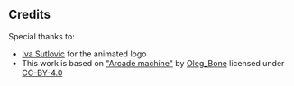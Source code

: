 ## Credits

Special thanks to:

- [Iva Sutlovic](https://lottiefiles.com/mmvz36mama) for the animated logo
- This work is based on ["Arcade machine"](https://sketchfab.com/3d-models/arcade-machine-a04ae252ca984a3e8eb57778c4ff0d6a) by [Oleg_Bone](https://sketchfab.com/Oleg_Bone) licensed under [CC-BY-4.0](http://creativecommons.org/licenses/by/4.0/)
